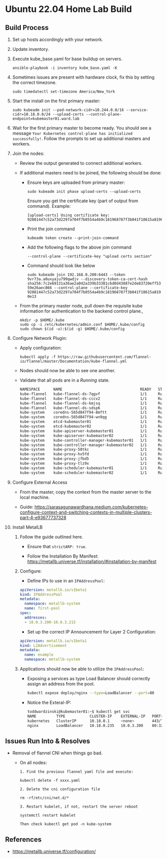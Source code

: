 # Ubuntu 22.04 Home Lab Build

## Build Process

1. Set up hosts accordingly with your network.
2. Update inventory.
3. Execute kube_base.yaml for base buildup on servers.

    `ansible-playbook -i inventory kube_base.yaml -K`

4. Sometimes issues are present with hardware clock, fix this by setting the correct timezone.

    `sudo timedatectl set-timezone America/New_York`

5. Start the install on the first primary master:

    `sudo kubeadm init --pod-network-cidr=10.244.0.0/16 --service-cidr=10.18.0.0/24 --upload-certs --control-plane-endpoint=kubemaster01.ward.lab`

6. Wait for the first primary master to become ready.  You should see a message `Your Kubernetes control-plane has initialized successfully!`.  Follow the prompts to set up additional masters and workers.

7. Join the nodes:

    * Review the output generated to connect additional workers. 

    * If additional masters need to be joined, the following should be done:

        * Ensure keys are uploaded from primary master:

          `sudo kubeadm init phase upload-certs --upload-certs`

          Ensure you get the certificate key (part of output from command). Example:

          ```[upload-certs] Storing the certificates in Secret "kubeadm-certs" in the "kube-system" Namespace
          [upload-certs] Using certificate key:
          92081447c52a73d2297a704f7b0554a4b9c181968787f3b041f18615a8190e13
          ```

        * Print the join command

          `kubeadm token create --print-join-command`

        * Add the following flags to the above join command

          `--control-plane --certificate-key "upload certs section"`

        * Command should look like below

          `sudo kubeadm join 192.168.0.200:6443 --token 9vr73a.a8uxyaju799qwdjv --discovery-token-ca-cert-hash sha256:7c2e69131a36ae2a042a339b33381c6d0d43887e2de83720eff5359e26aec866 --control-plane --certificate-key 92081447c52a73d2297a704f7b0554a4b9c181968787f3b041f18615a8190e13`
    
    * From the primary master node, pull down the requisite kube information for authentication to the backend control plane.,

        ```
        mkdir -p $HOME/.kube
        sudo cp -i /etc/kubernetes/admin.conf $HOME/.kube/config
        sudo chown $(id -u):$(id -g) $HOME/.kube/config
        ```

8. Configure Network Plugin:

    * Apply configuration:

      `kubectl apply -f https://raw.githubusercontent.com/flannel-io/flannel/master/Documentation/kube-flannel.yml`

    * Nodes should now be able to see one another.

    * Validate that all pods are in a *Running* state.

        ```bash
        NAMESPACE      NAME                                   READY   STATUS    RESTARTS      AGE
        kube-flannel   kube-flannel-ds-7qgvf                  1/1     Running   0             6m7s
        kube-flannel   kube-flannel-ds-cccv2                  1/1     Running   0             6m7s
        kube-flannel   kube-flannel-ds-kmjsq                  1/1     Running   0             6m7s
        kube-flannel   kube-flannel-ds-sdsp6                  1/1     Running   0             6m7s
        kube-system    coredns-565d847f94-8mftt               1/1     Running   0             28m
        kube-system    coredns-565d847f94-wn9qg               1/1     Running   0             28m
        kube-system    etcd-kubemaster01                      1/1     Running   0             28m
        kube-system    etcd-kubemaster02                      1/1     Running   0             26m
        kube-system    kube-apiserver-kubemaster01            1/1     Running   0             28m
        kube-system    kube-apiserver-kubemaster02            1/1     Running   0             26m
        kube-system    kube-controller-manager-kubemaster01   1/1     Running   1 (26m ago)   28m
        kube-system    kube-controller-manager-kubemaster02   1/1     Running   0             26m
        kube-system    kube-proxy-58tkc                       1/1     Running   0             26m
        kube-system    kube-proxy-hv5fd                       1/1     Running   0             15m
        kube-system    kube-proxy-jfbd5                       1/1     Running   0             28m
        kube-system    kube-proxy-tlz9x                       1/1     Running   0             16m
        kube-system    kube-scheduler-kubemaster01            1/1     Running   1 (26m ago)   28m
        kube-system    kube-scheduler-kubemaster02            1/1     Running   0             26m
        ```
9. Configure External Access

    * From the master, copy the context from the master server to the local machine.

    * Guide: <https://sarasagunawardhana.medium.com/kubernetes-configure-context-and-switching-contexts-in-multiple-clusters-part-4-e93677737328>
    
10. Install MetalLB

    1. Follow the guide outlined here.

        * Ensure that `strictARP: true`.

        * Follow the Installation By Manifest: <https://metallb.universe.tf/installation/#installation-by-manifest>

    2. Configure:

        * Define IPs to use in an `IPAddressPool`:

        ```yaml
        apiVersion: metallb.io/v1beta1
        kind: IPAddressPool
        metadata:
          namespace: metallb-system
          name: first-pool
        spec:
          addresses:
          - 10.0.3.200-10.0.3.215
        ```

        * Set up the correct IP Announcement for Layer 2 Configuration:

        ```yaml
        apiVersion: metallb.io/v1beta1
        kind: L2Advertisement
        metadata:
          name: example
          namespace: metallb-system
        ```
    
    3. Applications should now be able to utilize the `IPAddressPool`:

        * Exposing a services as type Load Balancer should correctly assign an address from the pool.

          ```bash
          kubectl expose deploy/nginx --type=LoadBalancer --port=80 
          ```

        * Notice the Exteral-IP:

          ```bash
          toddwardzinski@kubemaster01:~$ kubectl get svc
          NAME         TYPE           CLUSTER-IP    EXTERNAL-IP   PORT(S)        AGE
          kubernetes   ClusterIP      10.18.0.1     <none>        443/TCP        5h2m
          nginx        LoadBalancer   10.18.0.235   10.0.3.200    80:32676/TCP   97m

          ```
## Issues Run Into &amp; Resolves

* Removal of flannel CNI when things go bad.
    * On all nodes:

        ```
        1. Find the previous flannel yaml file and execute:

        kubectl delete -f xxxx.yaml

        2. Delete the cni configuration file

        rm -rf/etc/cni/net.d/*

        3. Restart kubelet, if not, restart the server reboot

        systemctl restart kubelet

        Then check kubectl get pod -n kube-system
        ```

## References

* <https://metallb.universe.tf/configuration/>
